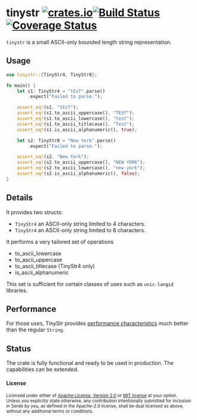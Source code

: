 # tinystr [![crates.io](http://meritbadge.herokuapp.com/trinystr)](https://crates.io/crates/fluent)[![Build Status](https://travis-ci.org/zbraniecki/tinystr.svg?branch=master)](https://travis-ci.org/zbraniecki/tinystr) [![Coverage Status](https://coveralls.io/repos/github/zbraniecki/tinystr/badge.svg?branch=master)](https://coveralls.io/github/zbraniecki/tinystr?branch=master)

`tinystr` is a small ASCII-only bounded length string representation.

Usage
-----

```rust
use tinystr::{TinyStr4, TinyStr8};

fn main() {
    let s1: TinyStr4 = "tEsT".parse()
        .expect("Failed to parse.");

    assert_eq!(s1, "tEsT");
    assert_eq!(s1.to_ascii_uppercase(), "TEST");
    assert_eq!(s1.to_ascii_lowercase(), "test");
    assert_eq!(s1.to_ascii_titlecase(), "Test");
    assert_eq!(s1.is_ascii_alphanumeric(), true);

    let s2: TinyStr8 = "New York".parse()
        .expect("Failed to parse.");

    assert_eq!(s2, "New York");
    assert_eq!(s2.to_ascii_uppercase(), "NEW YORK");
    assert_eq!(s2.to_ascii_lowercase(), "new york");
    assert_eq!(s2.is_ascii_alphanumeric(), false);
}
```

Details
-------

It provides two structs:
 * `TinyStr4` an ASCII-only string limited to 4 characters.
 * `TinyStr4` an ASCII-only string limited to 8 characters.

It performs a very tailored set of operations
 * to_ascii_lowercase
 * to_ascii_uppercase
 * to_ascii_titlecase (TinyStr4 only)
 * is_ascii_alphanumeric

This set is sufficient for certain classes of uses such as `unic-langid` libraries.

Performance
-----------

For those uses, TinyStr provides [performance characteristics](https://github.com/zbraniecki/tinystr/wiki/Performance) much better than the regular `String`.

Status
------

The crate is fully functional and ready to be used in production.
The capabilities can be extended.

#### License

<sup>
Licensed under either of <a href="LICENSE-APACHE">Apache License, Version
2.0</a> or <a href="LICENSE-MIT">MIT license</a> at your option.
</sup>

<br>

<sub>
Unless you explicitly state otherwise, any contribution intentionally submitted
for inclusion in Serde by you, as defined in the Apache-2.0 license, shall be
dual licensed as above, without any additional terms or conditions.
</sub>
